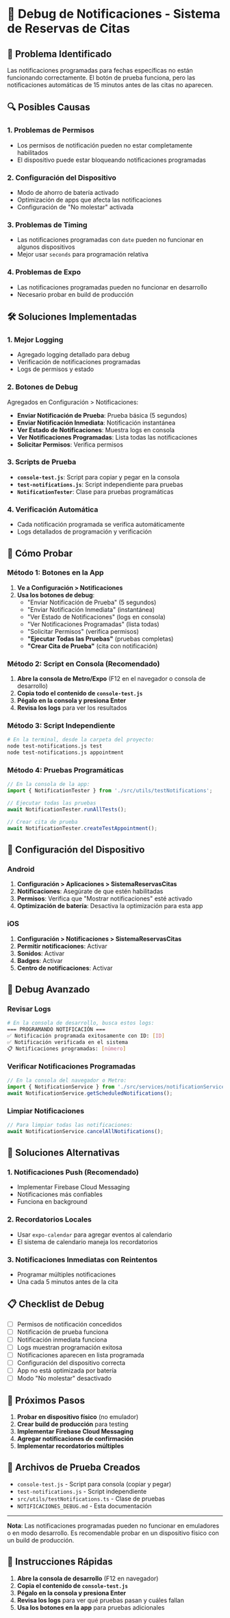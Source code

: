 # 🔧 Debug de Notificaciones - Sistema de Reservas de Citas

## 🚨 Problema Identificado

Las notificaciones programadas para fechas específicas no están funcionando correctamente. El botón de prueba funciona, pero las notificaciones automáticas de 15 minutos antes de las citas no aparecen.

## 🔍 Posibles Causas

### 1. **Problemas de Permisos**
- Los permisos de notificación pueden no estar completamente habilitados
- El dispositivo puede estar bloqueando notificaciones programadas

### 2. **Configuración del Dispositivo**
- Modo de ahorro de batería activado
- Optimización de apps que afecta las notificaciones
- Configuración de "No molestar" activada

### 3. **Problemas de Timing**
- Las notificaciones programadas con `date` pueden no funcionar en algunos dispositivos
- Mejor usar `seconds` para programación relativa

### 4. **Problemas de Expo**
- Las notificaciones programadas pueden no funcionar en desarrollo
- Necesario probar en build de producción

## 🛠️ Soluciones Implementadas

### 1. **Mejor Logging**
- Agregado logging detallado para debug
- Verificación de notificaciones programadas
- Logs de permisos y estado

### 2. **Botones de Debug**
Agregados en Configuración > Notificaciones:
- **Enviar Notificación de Prueba**: Prueba básica (5 segundos)
- **Enviar Notificación Inmediata**: Notificación instantánea
- **Ver Estado de Notificaciones**: Muestra logs en consola
- **Ver Notificaciones Programadas**: Lista todas las notificaciones
- **Solicitar Permisos**: Verifica permisos

### 3. **Scripts de Prueba**
- **`console-test.js`**: Script para copiar y pegar en la consola
- **`test-notifications.js`**: Script independiente para pruebas
- **`NotificationTester`**: Clase para pruebas programáticas

### 4. **Verificación Automática**
- Cada notificación programada se verifica automáticamente
- Logs detallados de programación y verificación

## 📱 Cómo Probar

### Método 1: Botones en la App
1. **Ve a Configuración > Notificaciones**
2. **Usa los botones de debug**:
   - "Enviar Notificación de Prueba" (5 segundos)
   - "Enviar Notificación Inmediata" (instantánea)
   - "Ver Estado de Notificaciones" (logs en consola)
   - "Ver Notificaciones Programadas" (lista todas)
   - "Solicitar Permisos" (verifica permisos)
   - **"Ejecutar Todas las Pruebas"** (pruebas completas)
   - **"Crear Cita de Prueba"** (cita con notificación)

### Método 2: Script en Consola (Recomendado)
1. **Abre la consola de Metro/Expo** (F12 en el navegador o consola de desarrollo)
2. **Copia todo el contenido de `console-test.js`**
3. **Pégalo en la consola y presiona Enter**
4. **Revisa los logs** para ver los resultados

### Método 3: Script Independiente
```bash
# En la terminal, desde la carpeta del proyecto:
node test-notifications.js test
node test-notifications.js appointment
```

### Método 4: Pruebas Programáticas
```javascript
// En la consola de la app:
import { NotificationTester } from './src/utils/testNotifications';

// Ejecutar todas las pruebas
await NotificationTester.runAllTests();

// Crear cita de prueba
await NotificationTester.createTestAppointment();
```

## 🔧 Configuración del Dispositivo

### Android
1. **Configuración > Aplicaciones > SistemaReservasCitas**
2. **Notificaciones**: Asegúrate de que estén habilitadas
3. **Permisos**: Verifica que "Mostrar notificaciones" esté activado
4. **Optimización de batería**: Desactiva la optimización para esta app

### iOS
1. **Configuración > Notificaciones > SistemaReservasCitas**
2. **Permitir notificaciones**: Activar
3. **Sonidos**: Activar
4. **Badges**: Activar
5. **Centro de notificaciones**: Activar

## 🐛 Debug Avanzado

### Revisar Logs
```bash
# En la consola de desarrollo, busca estos logs:
=== PROGRAMANDO NOTIFICACIÓN ===
✅ Notificación programada exitosamente con ID: [ID]
✅ Notificación verificada en el sistema
📋 Notificaciones programadas: [número]
```

### Verificar Notificaciones Programadas
```javascript
// En la consola del navegador o Metro:
import { NotificationService } from './src/services/notificationService';
await NotificationService.getScheduledNotifications();
```

### Limpiar Notificaciones
```javascript
// Para limpiar todas las notificaciones:
await NotificationService.cancelAllNotifications();
```

## 🚀 Soluciones Alternativas

### 1. **Notificaciones Push (Recomendado)**
- Implementar Firebase Cloud Messaging
- Notificaciones más confiables
- Funciona en background

### 2. **Recordatorios Locales**
- Usar `expo-calendar` para agregar eventos al calendario
- El sistema de calendario maneja los recordatorios

### 3. **Notificaciones Inmediatas con Reintentos**
- Programar múltiples notificaciones
- Una cada 5 minutos antes de la cita

## 📋 Checklist de Debug

- [ ] Permisos de notificación concedidos
- [ ] Notificación de prueba funciona
- [ ] Notificación inmediata funciona
- [ ] Logs muestran programación exitosa
- [ ] Notificaciones aparecen en lista programada
- [ ] Configuración del dispositivo correcta
- [ ] App no está optimizada por batería
- [ ] Modo "No molestar" desactivado

## 🔮 Próximos Pasos

1. **Probar en dispositivo físico** (no emulador)
2. **Crear build de producción** para testing
3. **Implementar Firebase Cloud Messaging**
4. **Agregar notificaciones de confirmación**
5. **Implementar recordatorios múltiples**

## 📝 Archivos de Prueba Creados

- `console-test.js` - Script para consola (copiar y pegar)
- `test-notifications.js` - Script independiente
- `src/utils/testNotifications.ts` - Clase de pruebas
- `NOTIFICACIONES_DEBUG.md` - Esta documentación

---

**Nota**: Las notificaciones programadas pueden no funcionar en emuladores o en modo desarrollo. Es recomendable probar en un dispositivo físico con un build de producción.

## 🎯 Instrucciones Rápidas

1. **Abre la consola de desarrollo** (F12 en navegador)
2. **Copia el contenido de `console-test.js`**
3. **Pégalo en la consola y presiona Enter**
4. **Revisa los logs** para ver qué pruebas pasan y cuáles fallan
5. **Usa los botones en la app** para pruebas adicionales
